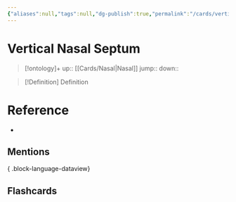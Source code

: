 ```yaml
---
{"aliases":null,"tags":null,"dg-publish":true,"permalink":"/cards/vertical-nasal-septum/","dgPassFrontmatter":true}
---
```


# Vertical Nasal Septum

> [!ontology]+
> up:: [[Cards/Nasal\|Nasal]]
> jump:: 
> down:: 

> [!Definition] Definition
> 

# Reference
- 

## Mentions

{ .block-language-dataview}

## Flashcards
